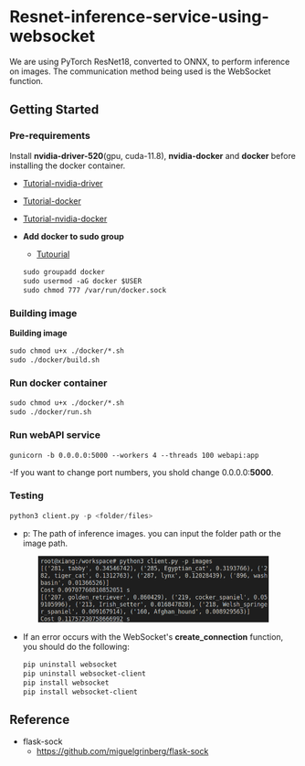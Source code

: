 # Resnet-inference-service-using-websocket
We are using PyTorch ResNet18, converted to ONNX, to perform inference on images. The communication method being used is the WebSocket function.

## Getting Started

### Pre-requirements
Install **nvidia-driver-520**(gpu, cuda-11.8), **nvidia-docker** and **docker** before installing the docker container.

- [Tutorial-nvidia-driver](https://docs.nvidia.com/datacenter/tesla/tesla-installation-notes/index.html)

- [Tutorial-docker](https://docs.docker.com/engine/install/ubuntu/)

- [Tutorial-nvidia-docker](https://docs.nvidia.com/datacenter/cloud-native/container-toolkit/install-guide.html#docker)

- **Add docker to sudo group** 
    - [Tutourial](https://docs.docker.com/engine/install/linux-postinstall/)
    ``` 
    sudo groupadd docker
    sudo usermod -aG docker $USER
    sudo chmod 777 /var/run/docker.sock
    ```

### Building image
**Building image**
```shell
sudo chmod u+x ./docker/*.sh
sudo ./docker/build.sh
```

### Run docker container
```shell
sudo chmod u+x ./docker/*.sh
sudo ./docker/run.sh
```

### Run webAPI service

```shell
gunicorn -b 0.0.0.0:5000 --workers 4 --threads 100 webapi:app
```
-If you want to change port numbers, you shold change 0.0.0.0:**5000**.

### Testing
```python
python3 client.py -p <folder/files>
```
- p: The path of inference images. you can input the folder path or the image path.
<div align="center">
  <img width="80%" height="80%" src="docs/result.png">
</div>

- If an error occurs with the WebSocket's **create_connection** function, you should do the following:
  ```shell
  pip uninstall websocket
  pip uninstall websocket-client
  pip install websocket
  pip install websocket-client
  ```

## Reference
- flask-sock
    - https://github.com/miguelgrinberg/flask-sock